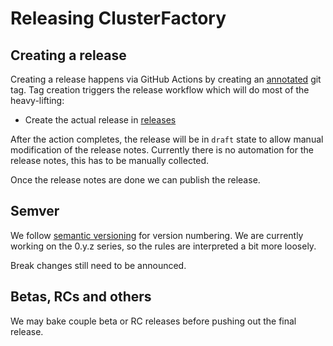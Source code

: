 # Releasing ClusterFactory

## Creating a release

Creating a release happens via GitHub Actions by creating an [annotated](https://git-scm.com/book/en/v2/Git-Basics-Tagging#_creating_tags) git tag. Tag creation triggers the release workflow which will do most of the heavy-lifting:

- Create the actual release in [releases](https://github.com/deepsquare-io/ClusterFactory/releases/)

After the action completes, the release will be in `draft` state to allow manual modification of the release notes. Currently there is no automation for the release notes, this has to be manually collected.

Once the release notes are done we can publish the release.

## Semver

We follow [semantic versioning](https://semver.org/) for version numbering. We are currently working on the 0.y.z series, so the rules are interpreted a bit more loosely.

Break changes still need to be announced.

## Betas, RCs and others

We may bake couple beta or RC releases before pushing out the final release.
